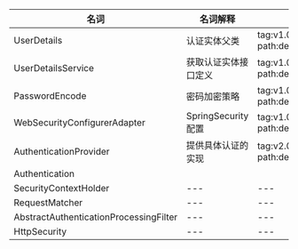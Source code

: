 |名词|名词解释|描述|
|---|---|---|
|UserDetails|认证实体父类|tag:v1.0 path:democode.dao.pojo.AdminUser |
|UserDetailsService|获取认证实体接口定义|tag:v1.0 path:democode.service.AuthService|
|PasswordEncode|密码加密策略|tag:v1.0 path:democode.utils.CustomizeEncoder|
|WebSecurityConfigurerAdapter|SpringSecurity配置|tag:v1.0 path:democode.conf.SecurityConfig|
|AuthenticationProvider|提供具体认证的实现|tag:v2.0 path:democode.provider.SimpleAuthProvider|
|Authentication|||
|SecurityContextHolder|---|---|
|RequestMatcher|---|---|
|AbstractAuthenticationProcessingFilter|---|---|
|HttpSecurity|---|---|
